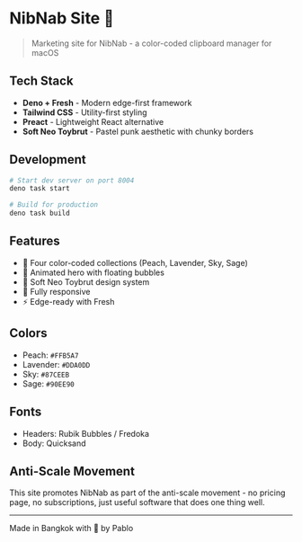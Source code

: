 # NibNab Site 🎯

> Marketing site for NibNab - a color-coded clipboard manager for macOS

## Tech Stack

- **Deno + Fresh** - Modern edge-first framework
- **Tailwind CSS** - Utility-first styling
- **Preact** - Lightweight React alternative
- **Soft Neo Toybrut** - Pastel punk aesthetic with chunky borders

## Development

```bash
# Start dev server on port 8004
deno task start

# Build for production
deno task build
```

## Features

- 🎨 Four color-coded collections (Peach, Lavender, Sky, Sage)
- 🎯 Animated hero with floating bubbles
- 💅 Soft Neo Toybrut design system
- 📱 Fully responsive
- ⚡ Edge-ready with Fresh

## Colors

- Peach: `#FFB5A7`
- Lavender: `#DDA0DD`
- Sky: `#87CEEB`
- Sage: `#90EE90`

## Fonts

- Headers: Rubik Bubbles / Fredoka
- Body: Quicksand

## Anti-Scale Movement

This site promotes NibNab as part of the anti-scale movement - no pricing page, no subscriptions, just useful software that does one thing well.

---

Made in Bangkok with 🎸 by Pablo